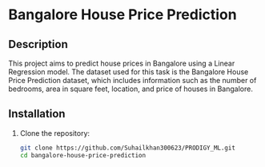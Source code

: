 # Bangalore House Price Prediction

## Description
This project aims to predict house prices in Bangalore using a Linear Regression model. The dataset used for this task is the Bangalore House Price Prediction dataset,
which includes information such as the number of bedrooms, area in square feet, location, and price of houses in Bangalore.

## Installation
1. Clone the repository:
   ```bash
   git clone https://github.com/Suhailkhan300623/PRODIGY_ML.git
   cd bangalore-house-price-prediction
